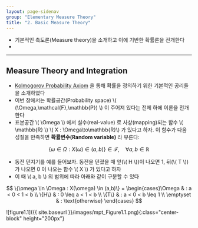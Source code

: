 ```yaml
---
layout: page-sidenav
group: "Elementary Measure Theory"
title: "2. Basic Measure Theory"
---
```


- 기본적인 측도론(Measure theory)을 소개하고 이에 기반한 확률론을 전개한다
- 



---
## Measure Theory and Integration

- [Kolmogorov Probability Axiom](https://sungbinlim.github.io/sl/docs/mpt/2) 을 통해 확률을 정의하기 위한 기본적인 공리들을 소개하였다
- 이번 장에서는 확률공간(Probability space) \\( (\Omega,\mathcal{F},\mathbb{P}) \\) 이 주어져 있다는 전제 하에 이론을 전개한다
- 표본공간 \\( \Omega \\) 에서 실수(real-value) 로 사상(mapping)되는 함수 \\( \mathbb{R} \\) \\( X : \Omega\to\mathbb{R}\\) 가 있다고 하자. 이 함수가 다음 성질을 만족하면 **확률변수(Random variable)** 라 부른다: 

$$
\{\omega\in\Omega :X(\omega)\in(a,b)\}\in\mathcal{F},\quad \forall a,b\in\mathbb{R}
$$

- 동전 던지기를 예를 들어보자. 동전을 던졌을 때 앞(\\( H \\))이 나오면 1, 뒤(\\( T \\))가 나오면 0 이 나오는 함수 \\( X \\) 가 있다고 하자
- 이 때 \\( a, b \\) 의 범위에 따라 아래와 같이 구분할 수 있다

$$
\{\omega \in \Omega : X(\omega) \in (a,b)\} = \begin{cases}\Omega & : a < 0 < 1 < b \\ \{H\} & : 0 \leq a < 1 < b \\ \{T\} & : a < 0 < b \leq 1 \\ \emptyset & : \text{otherwise} \end{cases}
$$

![figure1.1]({{ site.baseurl }}/images/mpt_Figure1.1.png){:class="center-block" height="200px"}


